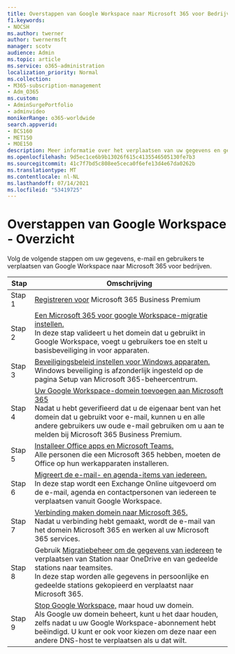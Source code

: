 ```yaml
---
title: Overstappen van Google Workspace naar Microsoft 365 voor Bedrijven
f1.keywords:
- NOCSH
ms.author: twerner
author: twernermsft
manager: scotv
audience: Admin
ms.topic: article
ms.service: o365-administration
localization_priority: Normal
ms.collection:
- M365-subscription-management
- Adm_O365
ms.custom:
- AdminSurgePortfolio
- adminvideo
monikerRange: o365-worldwide
search.appverid:
- BCS160
- MET150
- MOE150
description: Meer informatie over het verplaatsen van uw gegevens en gebruikers van Google Workspace naar Microsoft 365 voor bedrijven.
ms.openlocfilehash: 9d5ec1ce6b9b13026f615c4135546505130fe7b3
ms.sourcegitcommit: 41c7f7bd5c808ee5ceca0f6efe13d4e67da0262b
ms.translationtype: MT
ms.contentlocale: nl-NL
ms.lasthandoff: 07/14/2021
ms.locfileid: "53419725"
---
```

# <a name="switch-from-google-workspace---overview"></a>Overstappen van Google Workspace - Overzicht

Volg de volgende stappen om uw gegevens, e-mail en gebruikers te verplaatsen van Google Workspace naar Microsoft 365 voor bedrijven.


| Stap  |Omschrijving  |
|---------|---------|
|Stap 1 |  [Registreren voor](../sign-up.md) Microsoft 365 Business Premium       |
|Stap 2 |   [Een Microsoft 365 voor google Workspace-migratie instellen.](set-up-microsoft-365-forgoogle.md) </br> In deze stap valideert u het domein dat u gebruikt in Google Workspace, voegt u gebruikers toe en stelt u basisbeveiliging in voor apparaten. |
|Stap 3 | [Beveiligingsbeleid instellen voor Windows apparaten.](../secure-win10-pcs.md)</br> Windows beveiliging is afzonderlijk ingesteld op de pagina Setup van Microsoft 365-beheercentrum. |
|Stap 4|[Uw Google Workspace-domein toevoegen aan Microsoft 365](add-google-domain.md) </br> Nadat u hebt geverifieerd dat u de eigenaar bent van het domein dat u gebruikt voor e-mail, kunnen u en alle andere gebruikers uw oude e-mail gebruiken om u aan te melden bij Microsoft 365 Business Premium. |
|Stap 5 | [Installeer Office apps en Microsoft Teams.](../install-office.md)</br> Alle personen die een Microsoft 365 hebben, moeten de Office op hun werkapparaten installeren.|
|Stap 6 | [Migreert de e-mail- en agenda-items van iedereen.](migrate-email.md)</br> In deze stap wordt een Exchange Online uitgevoerd om de e-mail, agenda en contactpersonen van iedereen te verplaatsen vanuit Google Workspace.  |
|Stap 7 | [Verbinding maken domein naar Microsoft 365.](connect-domain-tom365.md) </br> Nadat u verbinding hebt gemaakt, wordt de e-mail van het domein Microsoft 365 en werken al uw Microsoft 365 services.|
|Stap 8|Gebruik [Migratiebeheer om de gegevens van iedereen](/sharepointmigration/mm-google-overview) te verplaatsen van Station naar OneDrive en van gedeelde stations naar teamsites.</br> In deze stap worden alle gegevens in persoonlijke en gedeelde stations gekopieerd en verplaatst naar Microsoft 365.|
|Stap 9| [Stop Google Workspace,](cancel-google.md) maar houd uw domein. </br> Als Google uw domein beheert, kunt u het daar houden, zelfs nadat u uw Google Workspace-abonnement hebt beëindigd. U kunt er ook voor kiezen om deze naar een andere DNS-host te verplaatsen als u dat wilt.|

